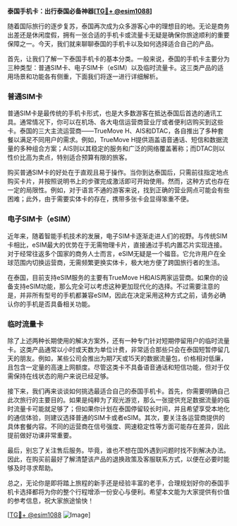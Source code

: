 **泰国手机卡：出行泰国必备神器[[TG💪+ @esim1088](https://t.me/s/esim1088)]**

随着国际旅行的逐步复苏，泰国再次成为众多游客心中的理想目的地。无论是商务出差还是休闲度假，拥有一张合适的手机卡或流量卡无疑是确保你旅途顺利的重要保障之一。今天，我们就来聊聊泰国的手机卡以及如何选择适合自己的产品。

首先，让我们了解一下泰国手机卡的基本分类。一般来说，泰国的手机卡主要分为三种类型：普通SIM卡、电子SIM卡（eSIM）以及临时流量卡。这三类产品的适用场景和功能各有侧重，下面我们将逐一进行详细解析。

### 普通SIM卡

普通SIM卡是最传统的手机卡形式，也是大多数游客在抵达泰国后首选的通讯工具。通常情况下，你可以在机场、各大电信运营商营业厅或者便利店购买到这些卡。泰国的三大主流运营商——TrueMove H、AIS和DTAC，各自推出了多种套餐以满足不同用户的需求。例如，TrueMove H提供涵盖语音通话、短信和数据流量的多种组合方案；AIS则以其稳定的服务和广泛的网络覆盖著称；而DTAC则以性价比高为卖点，特别适合预算有限的旅客。

购买普通SIM卡的好处在于直观且易于操作。当你到达泰国后，只需前往指定地点购买卡片，并按照说明书上的步骤完成激活即可开始使用。然而，这种方式也存在一定的局限性。例如，对于语言不通的游客来说，找到正确的营业网点可能会有些困难；此外，由于需要实体卡的存在，携带多张卡会显得笨重不便。

### 电子SIM卡（eSIM）

近年来，随着智能手机技术的发展，电子SIM卡逐渐走进人们的视野。与传统SIM卡相比，eSIM最大的优势在于无需物理卡片，直接通过手机内置芯片实现连接。对于经常往返多个国家的商务人士而言，eSIM无疑是一个福音。它允许用户在全球范围内切换运营商，无需频繁更换实体卡，极大地方便了跨国旅行者的生活。

在泰国，目前支持eSIM服务的主要有TrueMove H和AIS两家运营商。如果你的设备支持eSIM功能，那么完全可以考虑这种更加现代化的选择。不过需要注意的是，并非所有型号的手机都兼容eSIM，因此在决定采用这种方式之前，请务必确认你的手机是否具备相关功能。

### 临时流量卡

除了上述两种长期使用的解决方案外，还有一种专门针对短期停留用户的临时流量卡。这类产品通常以小时或天数为单位计费，非常适合那些只会在泰国短暂停留几天的朋友。例如，某些公司会推出为期7天或15天的数据流量包，价格相对低廉，且包含一定量的高速上网额度。尽管这类卡不具备语音通话和短信功能，但对于仅需保持在线状态的用户来说已经足够。

接下来，我们再来谈谈如何挑选最适合自己的泰国手机卡。首先，你需要明确自己此次旅行的主要目的。如果是纯粹为了观光游览，那么一张提供充足数据流量的临时流量卡可能就足够了；但如果你计划在泰国停留较长时间，并且希望享受本地化的通信体验，则建议选择普通的SIM卡或者eSIM。其次，要关注各运营商提供的具体套餐内容。不同的运营商在信号强度、网速稳定性等方面可能存在差异，因此提前做好功课非常重要。

最后，别忘了关注售后服务。毕竟，谁也不想在国外遇到问题时找不到解决办法。因此，在购买前最好了解清楚该产品的退换政策及客服联系方式，以便在必要时能够及时寻求帮助。

总之，无论你是即将踏上旅程的新手还是经验丰富的老手，合理规划好你的泰国手机卡选择都将为你的整个行程增添一份安心与便利。希望本文能为大家提供有价值的参考信息，祝大家旅途愉快！

[[TG💪+ @esim1088](https://t.me/s/esim1088) ![Image](https://i.postimg.cc/4NQfJmqS/Snipaste-2025-05-13-00-14-12.png)]